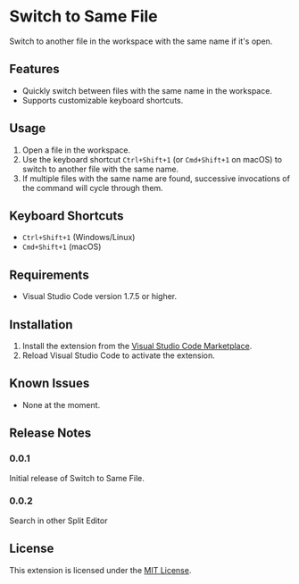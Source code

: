 # Switch to Same File

Switch to another file in the workspace with the same name if it's open.

## Features

- Quickly switch between files with the same name in the workspace.
- Supports customizable keyboard shortcuts.

## Usage

1. Open a file in the workspace.
2. Use the keyboard shortcut `Ctrl+Shift+1` (or `Cmd+Shift+1` on macOS) to switch to another file with the same name.
3. If multiple files with the same name are found, successive invocations of the command will cycle through them.

## Keyboard Shortcuts

- `Ctrl+Shift+1` (Windows/Linux)
- `Cmd+Shift+1` (macOS)

## Requirements

- Visual Studio Code version 1.7.5 or higher.

## Installation

1. Install the extension from the [Visual Studio Code Marketplace](https://marketplace.visualstudio.com/items?itemName=JorgeNereu.switch-to-same-file).
2. Reload Visual Studio Code to activate the extension.

## Known Issues

- None at the moment.

## Release Notes

### 0.0.1

Initial release of Switch to Same File.

### 0.0.2

Search in other Split Editor

## License

This extension is licensed under the [MIT License](LICENSE).
